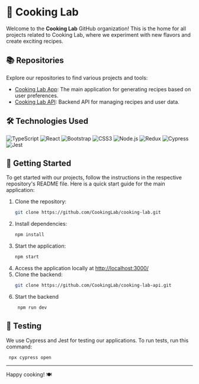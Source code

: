 # 🍳 Cooking Lab

Welcome to the **Cooking Lab** GitHub organization! This is the home for all projects related to Cooking Lab, where we experiment with new flavors and create exciting recipes.

## 📚 Repositories

Explore our repositories to find various projects and tools:

- [Cooking Lab App](https://github.com/CookingLab/cooking-lab): The main application for generating recipes based on user preferences.
- [Cooking Lab API](https://github.com/CookingLab/cooking-lab-api): Backend API for managing recipes and user data.

## 🛠 Technologies Used
![TypeScript](https://img.shields.io/badge/-TypeScript-007ACC?style=flat&logo=typescript&logoColor=white)
![React](https://img.shields.io/badge/-React-61DAFB?style=flat&logo=react&logoColor=white)
![Bootstrap](https://img.shields.io/badge/-Bootstrap-563D7C?style=flat&logo=bootstrap&logoColor=white)
![CSS3](https://img.shields.io/badge/-CSS3-1572B6?style=flat&logo=css3&logoColor=white)
![Node.js](https://img.shields.io/badge/-Node.js-339933?style=flat&logo=node.js&logoColor=white)
![Redux](https://img.shields.io/badge/-Redux-764ABC?style=flat&logo=redux&logoColor=white)
![Cypress](https://img.shields.io/badge/-Cypress-04C38E.svg)
![Jest](https://img.shields.io/badge/-Jest-C21325.svg)

## 🚀 Getting Started

To get started with our projects, follow the instructions in the respective repository's README file. Here is a quick start guide for the main application:

1. Clone the repository:
    ```sh
    git clone https://github.com/CookingLab/cooking-lab.git
    ```
2. Install dependencies:
    ```sh
    npm install
    ```
3. Start the application:
    ```sh
    npm start
    ```
4. Access the application locally at [http://localhost:3000/](http://localhost:3000/)
5. Clone the backend:
   ```sh
   git clone https://github.com/CookingLab/cooking-lab-api.git
   ```
6. Start the backend
   ```sh
    npm run dev
    ```

## 🧪 Testing

We use Cypress and Jest for testing our applications. To run tests, run this command:
   ```sh
    npx cypress open
   ```

---

Happy cooking! 🍽️
